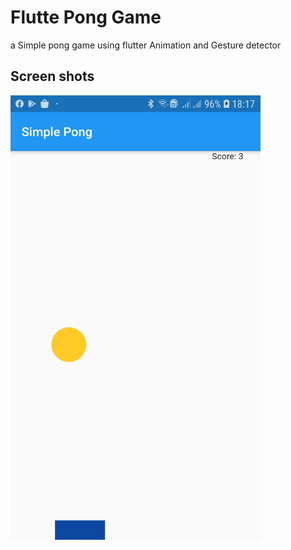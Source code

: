 # Flutte Pong Game

a Simple pong game using flutter Animation and Gesture detector

## Screen shots

<img src="https://github.com/JaveedIshaq/flutter-pong-game/blob/master/flutter-pong-game.jpg" width="400">

